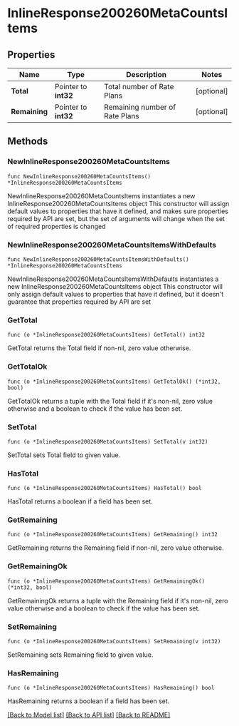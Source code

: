 # InlineResponse200260MetaCountsItems

## Properties

Name | Type | Description | Notes
------------ | ------------- | ------------- | -------------
**Total** | Pointer to **int32** | Total number of Rate Plans | [optional] 
**Remaining** | Pointer to **int32** | Remaining number of Rate Plans | [optional] 

## Methods

### NewInlineResponse200260MetaCountsItems

`func NewInlineResponse200260MetaCountsItems() *InlineResponse200260MetaCountsItems`

NewInlineResponse200260MetaCountsItems instantiates a new InlineResponse200260MetaCountsItems object
This constructor will assign default values to properties that have it defined,
and makes sure properties required by API are set, but the set of arguments
will change when the set of required properties is changed

### NewInlineResponse200260MetaCountsItemsWithDefaults

`func NewInlineResponse200260MetaCountsItemsWithDefaults() *InlineResponse200260MetaCountsItems`

NewInlineResponse200260MetaCountsItemsWithDefaults instantiates a new InlineResponse200260MetaCountsItems object
This constructor will only assign default values to properties that have it defined,
but it doesn't guarantee that properties required by API are set

### GetTotal

`func (o *InlineResponse200260MetaCountsItems) GetTotal() int32`

GetTotal returns the Total field if non-nil, zero value otherwise.

### GetTotalOk

`func (o *InlineResponse200260MetaCountsItems) GetTotalOk() (*int32, bool)`

GetTotalOk returns a tuple with the Total field if it's non-nil, zero value otherwise
and a boolean to check if the value has been set.

### SetTotal

`func (o *InlineResponse200260MetaCountsItems) SetTotal(v int32)`

SetTotal sets Total field to given value.

### HasTotal

`func (o *InlineResponse200260MetaCountsItems) HasTotal() bool`

HasTotal returns a boolean if a field has been set.

### GetRemaining

`func (o *InlineResponse200260MetaCountsItems) GetRemaining() int32`

GetRemaining returns the Remaining field if non-nil, zero value otherwise.

### GetRemainingOk

`func (o *InlineResponse200260MetaCountsItems) GetRemainingOk() (*int32, bool)`

GetRemainingOk returns a tuple with the Remaining field if it's non-nil, zero value otherwise
and a boolean to check if the value has been set.

### SetRemaining

`func (o *InlineResponse200260MetaCountsItems) SetRemaining(v int32)`

SetRemaining sets Remaining field to given value.

### HasRemaining

`func (o *InlineResponse200260MetaCountsItems) HasRemaining() bool`

HasRemaining returns a boolean if a field has been set.


[[Back to Model list]](../README.md#documentation-for-models) [[Back to API list]](../README.md#documentation-for-api-endpoints) [[Back to README]](../README.md)


